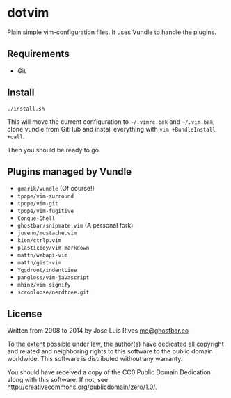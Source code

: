 dotvim
======

Plain simple vim-configuration files. It uses Vundle to handle the plugins.

Requirements
------------
+ Git

Install
-------

    ./install.sh

This will move the current configuration to `~/.vimrc.bak` and `~/.vim.bak`, clone vundle from GitHub and install everything with `vim +BundleInstall +qall`.

Then you should be ready to go.

Plugins managed by Vundle
-------------------------

+ `gmarik/vundle` (Of course!)
+ `tpope/vim-surround`
+ `tpope/vim-git`
+ `tpope/vim-fugitive`
+ `Conque-Shell`
+ `ghostbar/snipmate.vim` (A personal fork)
+ `juvenn/mustache.vim`
+ `kien/ctrlp.vim`
+ `plasticboy/vim-markdown`
+ `mattn/webapi-vim`
+ `mattn/gist-vim`
+ `Yggdroot/indentLine`
+ `pangloss/vim-javascript`
+ `mhinz/vim-signify`
+ `scrooloose/nerdtree.git`

License
-------
Written from 2008 to 2014 by Jose Luis Rivas <me@ghostbar.co> 

To the extent possible under law, the author(s) have dedicated all copyright and related and neighboring rights to this software to the public domain worldwide. This software is distributed without any warranty. 

You should have received a copy of the CC0 Public Domain Dedication along with this software. If not, see <http://creativecommons.org/publicdomain/zero/1.0/>. 
